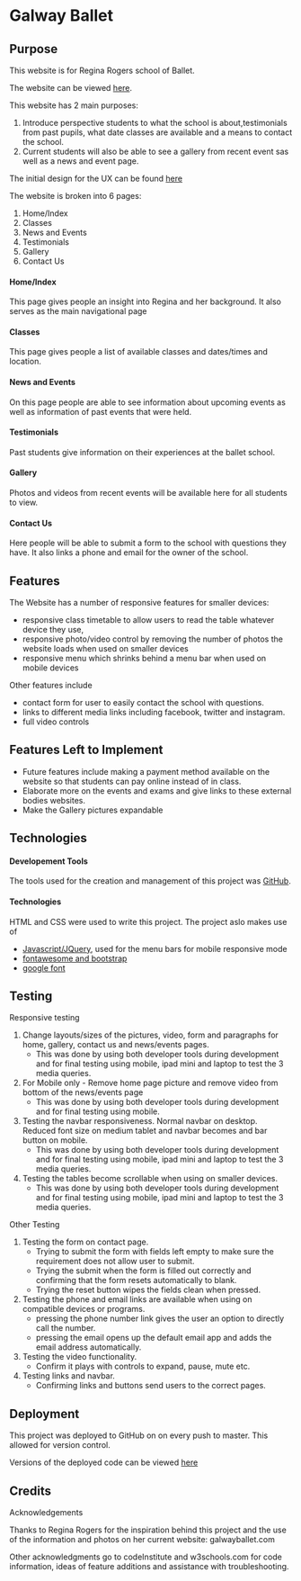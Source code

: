 # Galway Ballet

## Purpose
This website is for Regina Rogers school of Ballet. 

The website can be viewed [here](https://davidtmiller2010.github.io/galwayballet/index.html).

This website has 2 main purposes:
1. Introduce perspective students to what the school is about,testimonials from past pupils, what date classes are available and a means to contact the school.
2. Current students will also be able to see a gallery from recent event sas well as a news and event page.

The initial design for the UX can be found [here](https://github.com/davidtmiller2010/galwayballet/blob/master/User%20centric%20milestone%20project%20wireframes%20(1).pdf) 

The website is broken into 6 pages:
1. Home/Index
2. Classes
3. News and Events
4. Testimonials
5. Gallery
6. Contact Us

#### Home/Index
This page gives people an insight into Regina and her background. It also serves as the main navigational page

#### Classes
This page gives people a list of available classes and dates/times and location.

#### News and Events
On this page people are able to see information about upcoming events as well as information of past events that were held.

#### Testimonials
Past students give information on their experiences at the ballet school.

#### Gallery
Photos and videos from recent events will be available here for all students to view.

#### Contact Us
Here people will be able to submit a form to the school with questions they have. It also links a phone and email for the owner of the school.


## Features

The Website has a number of responsive features for smaller devices:
- responsive class timetable to allow users to read the table whatever device they use,
- responsive photo/video control by removing the number of photos the website loads when used on smaller devices
- responsive menu which shrinks behind a menu bar when used on mobile devices

Other features include
- contact form for user to easily contact the school with questions.
- links to different media links including facebook, twitter and instagram.
- full video controls

## Features Left to Implement
- Future features include making a payment method available on the website so that students can pay online instead of in class.
- Elaborate more on the events and exams and give links to these external bodies websites.
- Make the Gallery pictures expandable

## Technologies 

#### Developement Tools
The tools used for the creation and management of this project was [GitHub](https://github.com/).

#### Technologies
HTML and CSS were used to write this project. The project aslo makes use of 
- [Javascript/JQuery](https://jquery.com/), used for the menu bars for mobile responsive mode
- [fontawesome and bootstrap](https://stackpath.bootstrapcdn.com/) 
- [google font](https://fonts.google.com/)


## Testing

Responsive testing

1. Change layouts/sizes of the pictures, video, form and paragraphs for home, gallery, contact us and news/events pages. 
    -  This was done by using both developer tools during development and for final testing using mobile, ipad mini and laptop to test the 3 media queries.
2. For Mobile only - Remove home page picture and remove video from bottom of the news/events page
    -  This was done by using both developer tools during development and for final testing using mobile.
3. Testing the navbar responsiveness. Normal navbar on desktop. Reduced font size on medium tablet and navbar becomes and bar button on mobile.
    -  This was done by using both developer tools during development and for final testing using mobile, ipad mini and laptop to test the 3 media queries.
5. Testing the tables become scrollable when using on smaller devices. 
    -  This was done by using both developer tools during development and for final testing using mobile, ipad mini and laptop to test the 3 media queries.


Other Testing
1. Testing the form on contact page. 
    - Trying to submit the form with fields left empty to make sure the requirement does not allow user to submit.
    - Trying the submit when the form is filled out correctly and confirming that the form resets automatically to blank.
    - Trying the reset button wipes the fields clean when pressed.
2. Testing the phone and email links are available when using on compatible devices or programs.
    - pressing the phone number link gives the user an option to directly call the number.
    - pressing the email opens up the default email app and adds the email address automatically.
3. Testing the video functionality.
    - Confirm it plays with controls to expand, pause, mute etc.
4. Testing links and navbar.
    - Confirming links and buttons send users to the correct pages.


## Deployment
This project was deployed to GitHub on on every push to master. This allowed for version control.

Versions of the deployed code can be viewed [here](https://github.com/davidtmiller2010/galwayballet)


## Credits
Acknowledgements

Thanks to Regina Rogers for the inspiration behind this project and the use of the information and photos on her current website: galwayballet.com

Other acknowledgments go to codeInstitute and w3schools.com for code information, ideas of feature additions and assistance with troubleshooting.
